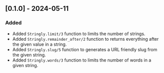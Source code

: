 ## [0.1.0] - 2024-05-11
### Added
- Added `Stringly.limit/3` function to limits the number of strings.
- Added `Stringly.remainder_after/2` function to returns everything after the given value in a string.
- Added `Stringly.slug/5` function to generates a URL friendly slug from the given string.
- Added `Stringly.words/3` function to limits the number of words in a given string.
